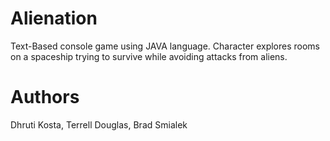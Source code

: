 # Alienation
Text-Based console game using JAVA language.  Character explores rooms on a spaceship trying to survive while avoiding attacks from aliens.

# Authors
Dhruti Kosta, Terrell Douglas, Brad Smialek
